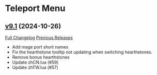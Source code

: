 # Teleport Menu

## [v9.1](https://github.com/Justw8/TeleportMenu/tree/v9.1) (2024-10-26)
[Full Changelog](https://github.com/Justw8/TeleportMenu/compare/v9.0...v9.1) [Previous Releases](https://github.com/Justw8/TeleportMenu/releases)

- Add mage port short names  
- Fix the hearthstone tooltip not updating when switching hearthstones.  
- Remove bonus hearthstones  
- Update zhCN.lua (#59)  
- Update zhTW.lua (#57)  
